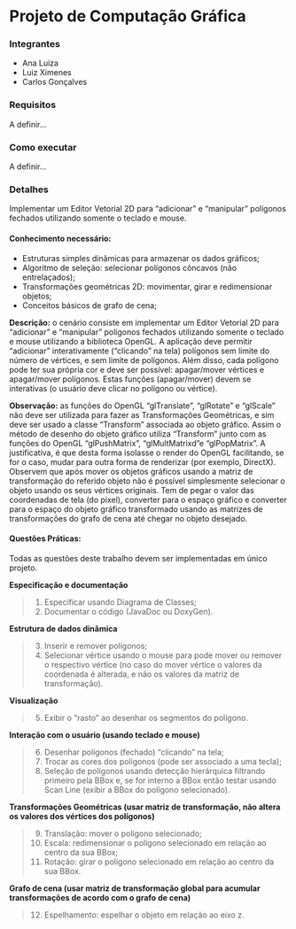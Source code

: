 # Projeto de Computação Gráfica

### Integrantes
- Ana Luiza
- Luiz Ximenes
- Carlos Gonçalves

### Requisitos
A definir...

### Como executar
A definir...

### Detalhes

Implementar um Editor Vetorial 2D para “adicionar” e “manipular” polígonos fechados utilizando somente o teclado e mouse.

#### Conhecimento necessário:

- Estruturas simples dinâmicas para armazenar os dados gráficos;
- Algoritmo de seleção: selecionar polígonos côncavos (não entrelaçados);
- Transformações geométricas 2D: movimentar, girar e redimensionar objetos;
- Conceitos básicos de grafo de cena;

**Descrição:** o cenário consiste em implementar um Editor Vetorial 2D para “adicionar” e “manipular” polígonos fechados utilizando somente o teclado e mouse utilizando a biblioteca OpenGL. A aplicação deve permitir “adicionar” interativamente (“clicando” na tela) polígonos sem limite do número de vértices, e sem limite de polígonos. Além disso, cada polígono pode ter sua própria cor e deve ser possível: apagar/mover vértices e apagar/mover polígonos. Estas funções (apagar/mover) devem se interativas (o usuário deve clicar no polígono ou vértice).

**Observação:** as funções do OpenGL “glTranslate”, “glRotate” e “glScale” não deve ser utilizada para fazer as Transformações Geométricas, e sim deve ser usado a classe “Transform” associada ao objeto gráfico. Assim o método de desenho do objeto gráfico utiliza “Transform” junto com as funções do OpenGL “glPushMatrix”, “glMultMatrixd”e “glPopMatrix”. A justificativa, é que desta forma isolasse o render do OpenGL facilitando, se for o caso, mudar para outra forma de renderizar (por exemplo, DirectX). Observem que após mover os objetos gráficos usando a matriz de transformação do referido objeto não é possível simplesmente selecionar o objeto usando os seus vértices originais. Tem de pegar o valor das coordenadas de tela (do pixel), converter para o espaço gráfico e converter para o espaço do objeto gráfico transformado usando as matrizes de transformações do grafo de cena até chegar no objeto desejado.

#### Questões Práticas:

Todas as questões deste trabalho devem ser implementadas em único projeto.

**Especificação e documentação**
>1. Especificar usando Diagrama de Classes;
>2. Documentar o código (JavaDoc ou DoxyGen).

**Estrutura de dados dinâmica**
>3. Inserir e remover polígonos;
>4. Selecionar vértice usando o mouse para pode mover ou remover o respectivo vértice (no caso do mover vértice o valores da coordenada é alterada, e não os valores da matriz de transformação).

**Visualização**
>5. Exibir o “rasto” ao desenhar os segmentos do polígono.

**Interação com o usuário (usando teclado e mouse)**
>6. Desenhar polígonos (fechado) “clicando” na tela;
>7. Trocar as cores dos polígonos (pode ser associado a uma tecla);
>8. Seleção de polígonos usando detecção hierárquica filtrando primeiro pela BBox e, se for interno a BBox então testar usando Scan Line (exibir a BBox do polígono selecionado).

**Transformações Geométricas (usar matriz de transformação, não altera os valores dos vértices dos polígonos)**

>9. Translação: mover o polígono selecionado;
>10. Escala: redimensionar o polígono selecionado em relação ao centro da sua BBox;
>11. Rotação: girar o polígono selecionado em relação ao centro da sua BBox.

**Grafo de cena (usar matriz de transformação global para acumular transformações de acordo com o grafo de cena)**
>12. Espelhamento: espelhar o objeto em relação ao eixo z.
